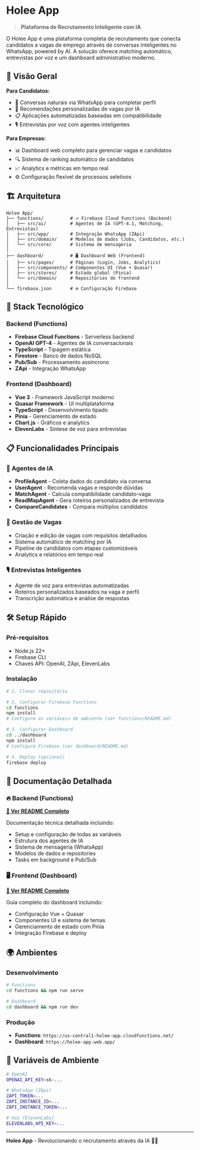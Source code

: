 # Holee App

> **Plataforma de Recrutamento Inteligente com IA**

O Holee App é uma plataforma completa de recrutamento que conecta candidatos a vagas de emprego através de conversas inteligentes no WhatsApp, powered by AI. A solução oferece matching automático, entrevistas por voz e um dashboard administrativo moderno.

## 🎯 Visão Geral

**Para Candidatos:**
- 💬 Conversas naturais via WhatsApp para completar perfil
- 🤖 Recomendações personalizadas de vagas por IA
- 📋 Aplicações automatizadas baseadas em compatibilidade
- 🎙️ Entrevistas por voz com agentes inteligentes

**Para Empresas:**
- 📊 Dashboard web completo para gerenciar vagas e candidatos
- 🔍 Sistema de ranking automático de candidatos
- 📈 Analytics e métricas em tempo real
- ⚙️ Configuração flexível de processos seletivos

## 🏗️ Arquitetura

```
Holee App/
├── functions/          # 🔥 Firebase Cloud Functions (Backend)
│   ├── src/ai/         # Agentes de IA (GPT-4.1, Matching, Entrevistas)
│   ├── src/wpp/        # Integração WhatsApp (ZApi)
│   ├── src/domain/     # Modelos de dados (Jobs, Candidatos, etc.)
│   └── src/core/       # Sistema de mensageria
│
├── dashboard/          # 🖥️ Dashboard Web (Frontend)
│   ├── src/pages/      # Páginas (Login, Jobs, Analytics)
│   ├── src/components/ # Componentes UI (Vue + Quasar)
│   ├── src/stores/     # Estado global (Pinia)
│   └── src/domain/     # Repositories do frontend
│
└── firebase.json       # ⚙️ Configuração Firebase
```

## 🚀 Stack Tecnológico

### Backend (Functions)
- **Firebase Cloud Functions** - Serverless backend
- **OpenAI GPT-4** - Agentes de IA conversacionais
- **TypeScript** - Tipagem estática
- **Firestore** - Banco de dados NoSQL
- **Pub/Sub** - Processamento assíncrono
- **ZApi** - Integração WhatsApp

### Frontend (Dashboard)
- **Vue 3** - Framework JavaScript moderno
- **Quasar Framework** - UI multiplataforma
- **TypeScript** - Desenvolvimento tipado
- **Pinia** - Gerenciamento de estado
- **Chart.js** - Gráficos e analytics
- **ElevenLabs** - Síntese de voz para entrevistas

## 📋 Funcionalidades Principais

### 🤖 **Agentes de IA**
- **ProfileAgent** - Coleta dados do candidato via conversa
- **UserAgent** - Recomenda vagas e responde dúvidas
- **MatchAgent** - Calcula compatibilidade candidato-vaga
- **ReadMapAgent** - Gera roteiros personalizados de entrevista
- **CompareCandidates** - Compara múltiplos candidatos

### 💼 **Gestão de Vagas**
- Criação e edição de vagas com requisitos detalhados
- Sistema automático de matching por IA
- Pipeline de candidatos com etapas customizáveis
- Analytics e relatórios em tempo real

### 🎙️ **Entrevistas Inteligentes**
- Agente de voz para entrevistas automatizadas
- Roteiros personalizados baseados na vaga e perfil
- Transcrição automática e análise de respostas

## 🛠️ Setup Rápido

### Pré-requisitos
- Node.js 22+
- Firebase CLI
- Chaves API: OpenAI, ZApi, ElevenLabs

### Instalação

```bash
# 1. Clonar repositório

# 2. Configurar Firebase Functions
cd functions
npm install
# Configure as variáveis de ambiente (ver functions/README.md)

# 3. Configurar Dashboard
cd ../dashboard
npm install
# Configure Firebase (ver dashboard/README.md)

# 4. Deploy (opcional)
firebase deploy
```

## 📖 Documentação Detalhada

### 🔥 **Backend (Functions)**
**[📖 Ver README Completo](./functions/README.md)**

Documentação técnica detalhada incluindo:
- Setup e configuração de todas as variáveis
- Estrutura dos agentes de IA
- Sistema de mensageria (WhatsApp)
- Modelos de dados e repositories
- Tasks em background e Pub/Sub

### 🖥️ **Frontend (Dashboard)**
**[📖 Ver README Completo](./dashboard/README.md)**

Guia completo do dashboard incluindo:
- Configuração Vue + Quasar
- Componentes UI e sistema de temas
- Gerenciamento de estado com Pinia
- Integração Firebase e deploy

## 🌍 Ambientes

### Desenvolvimento
```bash
# Functions
cd functions && npm run serve

# Dashboard
cd dashboard && npm run dev
```

### Produção
- **Functions**: `https://us-central1-holee-app.cloudfunctions.net/`
- **Dashboard**: `https://holee-app.web.app/`

## 🔐 Variáveis de Ambiente

```bash
# OpenAI
OPENAI_API_KEY=sk-...

# WhatsApp (ZApi)
ZAPI_TOKEN=...
ZAPI_INSTANCE_ID=...
ZAPI_INSTANCE_TOKEN=...

# Voz (ElevenLabs)
ELEVENLABS_API_KEY=...
```

---

**Holee App** - Revolucionando o recrutamento através da IA 🤖✨
